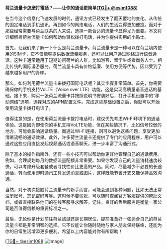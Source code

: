 **荷兰流量卡怎麽打電話？——让你的通话更简单[[TG💪+ @esim1088](https://t.me/s/esim1088)]**

在当今这个信息化飞速发展的时代，通讯方式已经发生了翻天覆地的变化。从传统的固定电话到手机通讯，再到如今的网络电话，人们的生活变得更加便捷。而对于那些经常需要与荷兰联系的人来说，选择一款合适的流量卡显得尤为重要。本文将详细解析荷兰流量卡如何帮助你轻松拨打电话，并为你提供实用的小贴士。

首先，让我们来了解一下什么是荷兰流量卡。荷兰流量卡是一种可以在荷兰境内使用的SIM卡，它不仅能够提供数据流量服务，还可以让用户通过网络进行语音通话。这种卡通常适用于短期访问荷兰的人群，比如游客、留学生或者商务人士。相比传统的国际漫游服务，荷兰流量卡具有价格低廉、使用方便等优势，因此受到了越来越多用户的青睐。

那么，如何利用荷兰流量卡来拨打国际电话呢？其实步骤非常简单。首先，你需要确保你的手机支持VoLTE（Voice over LTE）功能，这是实现高质量语音通话的基础。接下来，购买一张荷兰流量卡并按照说明书安装好后，打开手机设置中的“移动网络”选项，选择对应的APN配置文件。完成这些基础设置之后，你就可以开始使用流量卡拨打电话了。

值得注意的是，在使用荷兰流量卡拨打电话时，建议优先考虑Wi-Fi环境下的通话体验。这是因为即使你的手机支持VoLTE功能，但在某些情况下，比如信号较弱的地方，可能会影响通话质量。而通过Wi-Fi连接，则可以避免这些问题，享受更加清晰流畅的通话效果。此外，许多荷兰流量卡还提供了专门的应用程序，用户可以通过这些应用直接发起视频通话或语音聊天，进一步丰富了沟通形式。

除了基本的操作指南外，还有一些小技巧可以帮助你更好地管理自己的通话费用。例如，合理规划每月的数据流量配额非常重要。如果你发现自己的流量消耗速度较快，可以考虑升级套餐或者寻找性价比更高的产品。同时，尽量减少不必要的长途通话，转而使用即时通讯工具发送消息或图片，这样既能节省开支又能保持高效沟通。

当然，对于初次接触荷兰流量卡的新手而言，可能会遇到各种问题，比如无法正常注册账号、忘记密码等等。这时候不要慌张，可以随时查阅官方客服提供的帮助文档，或者直接联系他们的在线客服寻求解答。记住，良好的售后服务是衡量一家公司是否值得信赖的重要标准之一。

最后，无论你是计划前往荷兰旅游还是长期居住，提前准备好一张适合自己的荷兰流量卡都是非常明智的选择。它不仅能让你随时随地与家人朋友保持联络，还能为你的日常生活增添更多便利。希望以上内容能对你有所帮助！

[[TG💪+ @esim1088](https://t.me/s/esim1088) ![Image](https://i.postimg.cc/4NQfJmqS/Snipaste-2025-05-13-00-14-12.png)]